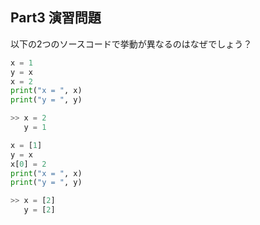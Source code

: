 ## Part3 演習問題

以下の2つのソースコードで挙動が異なるのはなぜでしょう？

```python
x = 1
y = x
x = 2
print("x = ", x)
print("y = ", y)

>> x = 2
   y = 1
```

```python
x = [1]
y = x
x[0] = 2
print("x = ", x)
print("y = ", y)

>> x = [2]
   y = [2]
```
